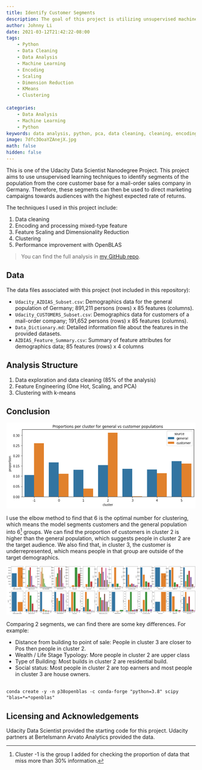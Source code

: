 ```yaml
---
title: Identify Customer Segments
description: The goal of this project is utilizing unsupervised machine learning to identify target segments.
author: Johnny Li
date: 2021-03-12T21:42:22-08:00
tags:
    - Python
    - Data Cleaning
    - Data Analysis
    - Machine Learning
    - Encoding
    - Scaling
    - Dimension Reduction
    - KMeans
    - Clustering

categories:
    - Data Analysis
    - Machine Learning
    - Python
keywords: data analysis, python, pca, data cleaning, cleaning, encoding, one hot, scaling, dimensionality reduction, clustering, kmeans,k-means, segments, target, customer, population, data, sklearn, machine learning, machinelearning
image: 7dfc3OoaYZAnejX.jpg
math: false
hidden: false
---
```


This is one of the Udacity Data Scientist Nanodegree Project. This project aims to use unsupervised learning techniques to identify segments of the population from the core customer base for a mail-order sales company in Germany. Therefore, these segments can then be used to direct marketing campaigns towards audiences with the highest expected rate of returns.

The techniques I used in this project include:  

1. Data cleaning  
2. Encoding and processing mixed-type feature  
3. Feature Scaling and Dimensionality Reduction
4. Clustering
5. Performance improvement with OpenBLAS

> You can find the full analysis in [my GitHub repo](https://github.com/itslijohnny/identify-customer-segments/blob/main/Identify_Customer_Segments.ipynb).

## Data

The data files associated with this project (not included in this repository):

- `Udacity_AZDIAS_Subset.csv`: Demographics data for the general population of Germany; 891,211 persons (rows) x 85 features (columns).
- `Udacity_CUSTOMERS_Subset.csv`: Demographics data for customers of a mail-order company; 191,652 persons (rows) x 85 features (columns).
- `Data_Dictionary.md`: Detailed information file about the features in the provided datasets.
- `AZDIAS_Feature_Summary.csv`: Summary of feature attributes for demographics data; 85 features (rows) x 4 columns

## Analysis Structure

1. Data exploration and data cleaning (85% of the analysis)
2. Feature Engineering (One Hot, Scaling, and PCA)
3. Clustering with k-means

## Conclusion


![Figure 1. Proportions per cluster for general vs customer.](Figure1.png)


I use the elbow method to find that 6 is the optimal number for clustering, which means the model segments customers and the general population into 6[^**] groups. We can find the proportion of customers in cluster 2 is higher than the general population, which suggests people in cluster 2 are the target audience. We also find that, in cluster 3, the customer is underrepresented, which means people in that group are outside of the target demographics.  



![Figure 2. Major differences between Cluster 2 and Cluster 3](Figure2.png)

Comparing 2 segments, we can find there are some key differences. For example:

- Distance from building to point of sale: People in cluster 3 are closer to Pos then people in cluster 2.
- Wealth / Life Stage Typology: More people in cluster 2 are upper class
- Type of Building: Most builds in cluster 2 are residential build.
- Social status: Most people in cluster 2 are top earners and most people in cluster 3 are house owners.

## 

```
conda create -y -n p38openblas -c conda-forge "python=3.8" scipy "blas=*=*openblas"
```

## Licensing and Acknowledgements

Udacity Data Scientist provided the starting code for this project.
Udacity partners at Bertelsmann Arvato Analytics provided the data.


[^**]: Cluster -1 is the group I added for checking the proportion of data that miss more than 30% information.